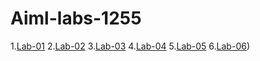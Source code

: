 # Aiml-labs-1255
1.[Lab-01](https://github.com/prachirathi1/Aiml-labs-1255/blob/main/Lab-01.ipynb)
2.[Lab-02](https://github.com/prachirathi1/Aiml-labs-1255/blob/main/LAB2.ipynb)
3.[Lab-03](https://github.com/prachirathi1/Aiml-labs-1255/blob/main/lab_03.ipynb)
4.[Lab-04]()
5.[Lab-05]()
6.[Lab-06](https://github.com/prachirathi1/Aiml-labs-1255/blob/main/lab_06.ibynb))
